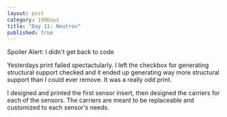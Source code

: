 ```yaml
---
layout: post
category: 100Days
title: "Day 11: Neutron"
published: true
---
```


Spoiler Alert: I didn't get back to code

Yesterdays print failed spectactularly. I left the checkbox for generating structural support checked and it ended up generating way more structural support than I could ever remove. It was a really odd print. 

I designed and printed the first sensor insert, then designed the carriers for each of the sensors. The carriers are meant to be replaceable and customized to each sensor's needs.
